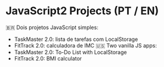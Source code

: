 
# JavaScript2 Projects (PT / EN)
🇧🇷 Dois projetos JavaScript simples:
- TaskMaster 2.0: lista de tarefas com LocalStorage
- FitTrack 2.0: calculadora de IMC
🇺🇸 Two vanilla JS apps:
- TaskMaster 2.0: To-Do List with LocalStorage
- FitTrack 2.0: BMI calculator
